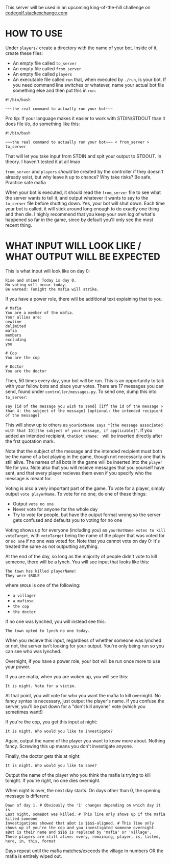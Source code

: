 This server will be used in an upcoming king-of-the-hill challenge on [codegolf.stackexchange.com](http://codegolf.stackexchange.com)

# HOW TO USE

Under `players/` create a directory with the name of your bot. Inside of it, create these files:

* An empty file called `to_server`
* An empty file called `from_server`
* An empty file called `players`
* An executable file called `run` that, when executed by `./run`, is your bot. If you need command line switches or whatever, name your actual bot file something else and then put this in `run`:

```
#!/bin/bash

~~~the real command to actually run your bot~~~
```

Pro tip: If your language makes it easier to work with STDIN/STDOUT than it does file i/o, do something like this:

```
#!/bin/bash

~~~the real command to actually run your bot~~~ < from_server > to_server
```
That will let you take input from STDIN and spit your output to STDOUT. In theory. I haven't tested it at all lmao

`from_server` and `players` *should* be created by the controller if they doesn't already exist, but why leave it up to chance? Why take risks? Be safe. Practice safe mafia

When your bot is executed, it should read the `from_server` file to see what the server wants to tell it, and output whatever it wants to say to the `to_server` file before shutting down. Yes, your bot will shut down. Each time your bot is called, it will stick around long enough to do exactly one thing and then die. I highly recommend that you keep your own log of what's happened so far in the game, since by default you'll only see the most recent thing.

# WHAT INPUT WILL LOOK LIKE / WHAT OUTPUT WILL BE EXPECTED

This is what input will look like on day 0:

```
Rise and shine! Today is day 0.
No voting will occur today.
Be warned: Tonight the mafia will strike.
```

If you have a power role, there will be additional text explaining that to you.

```
# Mafia
You are a member of the mafia.
Your allies are:
newline
delimited
mafia
members
excluding
you

# Cop
You are the cop

# Doctor
You are the doctor
```

Then, 50 times every day, your bot will be run. This is an opportunity to talk with your fellow bots and place your votes. There are 17 messages you can send, found under `controller/messages.py`. To send one, dump this into `to_server`:
```
say [id of the message you wish to send] [iff the id of the message > than 4: the subject of the message] [optional: the intended recipient of the message]
```
This will show up to others as `yourBotName says "[the message associated with that ID][the subject of your message, if applicable]"`. If you added an intended recipient, `thatBot'sName: ` will be inserted directly after the frst quotation mark.

Note that the subject of the message and the intended recipient must both be the name of a bot playing in the game, though not necessarily one that is still alive. The names of all bots in the game will be inserted into the `player` file for you. Note also that you will recieve messages that you yourself have sent, and that every player recieves them even if you specify who the message is meant for.

Voting is also a very important part of the game. To vote for a player, simply output `vote playerName`. To vote for no one, do one of these things:

* Output `vote no one`
* Never vote for anyone for the whole day
* Try to vote for people, but have the output format wrong so the server gets confused and defaults you to voting for no one

Voting shows up for everyone (including you) as `yourBotName votes to kill voteTarget`, with `voteTarget` being the name of the player that was voted for or `no one` if no one was voted for. Note that you cannot vote on day 0: It's treated the same as not outputting anything.

At the end of the day, so long as the majority of people didn't vote to kill someone, there will be a lynch. You will see input that looks like this:
```
The town has killed playerName!
They were $ROLE
```
where `$ROLE` is one of the following:

* `a villager`
* `a mafioso`
* `the cop`
* `the doctor`

If no one was lynched, you will instead see this:
```
The town opted to lynch no one today.
```
When you recieve this input, regardless of whether someone was lynched or not, the server isn't looking for your output. You're only being run so you can see who was lynched.

Overnight, if you have a power role, your bot will be run once more to use your power.

If you are mafia, when you are woken up, you will see this:
```
It is night. Vote for a victim.
```
At that point, you will vote for who you want the mafia to kill overnight. No fancy syntax is necessary, just output the player's name. If you confuse the server, you'll be put down for a "don't kill anyone" vote (which you sometimes want!)

If you're the cop, you get this input at night:
```
It is night. Who would you like to investigate?
```
Again, output the name of the player you want to know more about. Nothing fancy. Screwing this up means you don't investigate anyone.

Finally, the doctor gets this at night:
```
It is night. Who would you like to save?
```
Output the name of the player who you think the mafia is trying to kill tonight. If you're right, no one dies overnight.

When night is over, the next day starts. On days other than 0, the opening message is different:
```
Dawn of day 1. # Obviously the '1' changes depending on which day it is
Last night, someBot was killed. # This line only shows up if the mafia killed someone
Investigations showed that aBot is $$$$-aligned. # This line only shows up if you're the cop and you investigated someone overnight. aBot is their name and $$$$ is replaced by 'mafia' or 'village'.
These players are still alive: every, remaining, player, is, listed, here, in, this, format
```
Days repeat until the mafia matches/exceeds the village in numbers OR the mafia is entirely wiped out.
